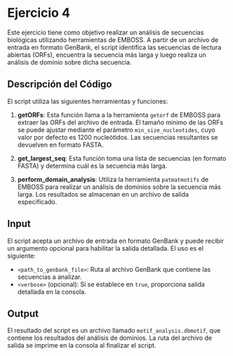 # Ejercicio 4

Este ejercicio tiene como objetivo realizar un análisis de secuencias biológicas utilizando herramientas de EMBOSS. A partir de un archivo de entrada en formato GenBank, el script identifica las secuencias de lectura abiertas (ORFs), encuentra la secuencia más larga y luego realiza un análisis de dominio sobre dicha secuencia.

## Descripción del Código

El script utiliza las siguientes herramientas y funciones:

1. **getORFs**: Esta función llama a la herramienta `getorf` de EMBOSS para extraer las ORFs del archivo de entrada. El tamaño mínimo de las ORFs se puede ajustar mediante el parámetro `min_size_nucleotides`, cuyo valor por defecto es 1200 nucleótidos. Las secuencias resultantes se devuelven en formato FASTA.

2. **get_largest_seq**: Esta función toma una lista de secuencias (en formato FASTA) y determina cuál es la secuencia más larga.

3. **perform_domain_analysis**: Utiliza la herramienta `patmatmotifs` de EMBOSS para realizar un análisis de dominios sobre la secuencia más larga. Los resultados se almacenan en un archivo de salida especificado.

## Input

El script acepta un archivo de entrada en formato GenBank y puede recibir un argumento opcional para habilitar la salida detallada. El uso es el siguiente:

- `<path_to_genbank_file>`: Ruta al archivo GenBank que contiene las secuencias a analizar.
- `<verbose>` (opcional): Si se establece en `true`, proporciona salida detallada en la consola.

## Output

El resultado del script es un archivo llamado `motif_analysis.dbmotif`, que contiene los resultados del análisis de dominios. La ruta del archivo de salida se imprime en la consola al finalizar el script.
